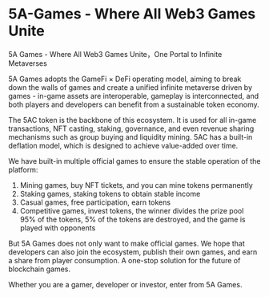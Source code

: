 # 5A-Games - Where All Web3 Games Unite

5A Games - Where All Web3 Games Unite，One Portal to Infinite Metaverses

5A Games adopts the GameFi × DeFi operating model, aiming to break down the walls of games and create a unified infinite metaverse driven by games - in-game assets are interoperable, gameplay is interconnected, and both players and developers can benefit from a sustainable token economy.

The 5AC token is the backbone of this ecosystem. It is used for all in-game transactions, NFT casting, staking, governance, and even revenue sharing mechanisms such as group buying and liquidity mining. 5AC has a built-in deflation model, which is designed to achieve value-added over time.

We have built-in multiple official games to ensure the stable operation of the platform:

1. Mining games, buy NFT tickets, and you can mine tokens permanently
2. Staking games, staking tokens to obtain stable income
3. Casual games, free participation, earn tokens
4. Competitive games, invest tokens, the winner divides the prize pool 95% of the tokens, 5% of the tokens are destroyed, and the game is played with opponents

But 5A Games does not only want to make official games. We hope that developers can also join the ecosystem, publish their own games, and earn a share from player consumption. A one-stop solution for the future of blockchain games.

Whether you are a gamer, developer or investor, enter from 5A Games.
